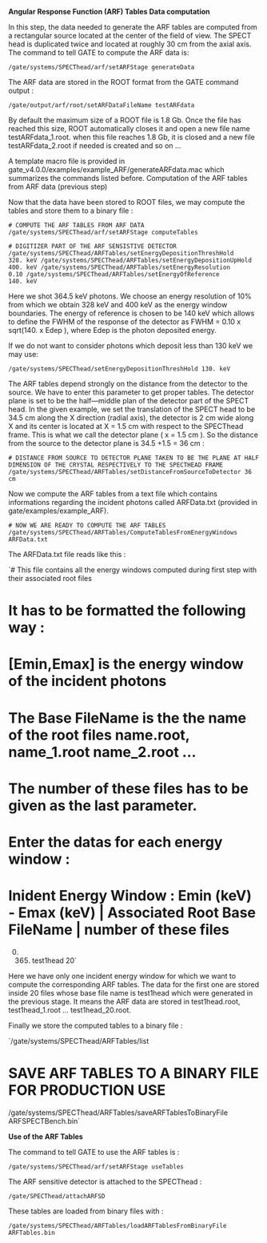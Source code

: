 **Angular Response Function (ARF) Tables Data computation**

In this step, the data needed to generate the ARF tables are computed from a rectangular source located at the center of the field of view. The SPECT head is duplicated twice and located at roughly 30 cm from the axial axis. The command to tell GATE to compute the ARF data is:

`/gate/systems/SPECThead/arf/setARFStage generateData`

The ARF data are stored in the ROOT format from the GATE command output :

`/gate/output/arf/root/setARFDataFileName testARFdata`

By default the maximum size of a ROOT file is 1.8 Gb. Once the file has reached this size, ROOT automatically closes it and open a new file name testARFdata_1.root. when this file reaches 1.8 Gb, it is closed and a new file testARFdata_2.root if needed is created and so on ...

A template macro file is provided in gate_v4.0.0/examples/example_ARF/generateARFdata.mac which summarizes the commands listed before.
Computation of the ARF tables from ARF data (previous step)

Now that the data have been stored to ROOT files, we may compute the tables and store them to a binary file :

`# COMPUTE THE ARF TABLES FROM ARF DATA
/gate/systems/SPECThead/arf/setARFStage computeTables`

`# DIGITIZER PART OF THE ARF SENSISTIVE DETECTOR
/gate/systems/SPECThead/ARFTables/setEnergyDepositionThreshHold      328. keV
/gate/systems/SPECThead/ARFTables/setEnergyDepositionUpHold          400. keV
/gate/systems/SPECThead/ARFTables/setEnergyResolution                  0.10
/gate/systems/SPECThead/ARFTables/setEnergyOfReference               140. keV`

Here we shot 364.5 keV photons. We choose an energy resolution of 10% from which we obtain 328 keV and 400 keV as the energy window boundaries. The energy of reference is chosen to be 140 keV which allows to define the FWHM of the response of the detector as FWHM = 0.10 x sqrt(140. x Edep ), where Edep is the photon deposited energy.

If we do not want to consider photons which deposit less than 130 keV we may use:

`/gate/systems/SPECThead/setEnergyDepositionThreshHold 130. keV`

The ARF tables depend strongly on the distance from the detector to the source. We have to enter this parameter to get proper tables. The detector plane is set to be the half—middle plan of the detector part of the SPECT head. In the given example, we set the translation of the SPECT head to be 34.5 cm along the X direction (radial axis), the detector is 2 cm wide along X and its center is located at X = 1.5 cm with respect to the SPECThead frame. This is what we call the detector plane ( x = 1.5 cm ). So the distance from the source to the detector plane is 34.5 +1.5 = 36 cm :

`# DISTANCE FROM SOURCE TO DETECTOR PLANE TAKEN TO BE THE PLANE AT HALF DIMENSION OF THE CRYSTAL RESPECTIVELY TO THE SPECTHEAD FRAME
/gate/systems/SPECThead/ARFTables/setDistanceFromSourceToDetector 36 cm`

Now we compute the ARF tables from a text file which contains informations regarding the incident photons called ARFData.txt (provided in gate/examples/example_ARF).

`# NOW WE ARE READY TO COMPUTE THE ARF TABLES
/gate/systems/SPECThead/ARFTables/ComputeTablesFromEnergyWindows ARFData.txt`

The ARFData.txt file reads like this :

`# This file contains all the energy windows computed during first step with their associated root files
# It has to be formatted the following way : 
# [Emin,Emax] is the energy window of the incident photons
# The Base FileName is the the name of the root files name.root, name_1.root name_2.root ...
# The number of these files has to be given as the last parameter.
#
# Enter the datas for each energy window : 
# Inident Energy Window : Emin (keV) - Emax (keV) | Associated Root Base FileName | number of these files

0.    365.    test1head    20`

Here we have only one incident energy window for which we want to compute the corresponding ARF tables. The data for the first one are stored inside 20 files whose base file name is test1head which were generated in the previous stage. It means the ARF data are stored in test1head.root, test1head_1.root ... test1head_20.root.

Finally we store the computed tables to a binary file :

`/gate/systems/SPECThead/ARFTables/list
# SAVE ARF TABLES TO A BINARY FILE FOR PRODUCTION USE
/gate/systems/SPECThead/ARFTables/saveARFTablesToBinaryFile ARFSPECTBench.bin`

**Use of the ARF Tables**

The command to tell GATE to use the ARF tables is :

`/gate/systems/SPECThead/arf/setARFStage useTables`

The ARF sensitive detector is attached to the SPECThead :

`/gate/SPECThead/attachARFSD`

These tables are loaded from binary files with :

`/gate/systems/SPECThead/ARFTables/loadARFTablesFromBinaryFile ARFTables.bin`

